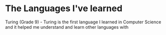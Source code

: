 # The Languages I've learned
Turing (Grade 9) - Turing is the first language I learned in Computer Science and it helped me understand and learn other languages with
